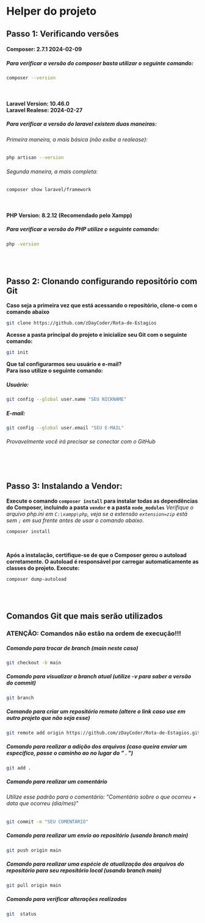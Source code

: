 
# Helper do projeto

## Passo 1: Verificando versões
<h4>Composer: 2.7.1 2024-02-09</h4>

<h5>Para verificar a versão do composer basta utilizar o seguinte comando:</h5>

```bash
composer --version
```
<br>
<h4>Laravel Version: 10.46.0<br>Laravel Realese: 2024-02-27</h4>
<h5>Para verificar a versão do laravel existem duas maneiras:</h5>

<h6>Primeira maneira, a mais básica (não exibe a realease):</h6>

```bash
php artisan --version
```

<h6>Segunda maneira, a mais completa:</h6>

```bash
composer show laravel/framework
```
<br>
<h4>PHP Version: 8.2.12 (Recomendado pelo Xampp)</h4>
<h5>Para verificar a versão do PHP utilize o seguinte comando:</h5>

```bash
php -version
```

<br><br>
## Passo 2: Clonando configurando repositório com Git

**Caso seja a primeira vez que está acessando o repositório, clone-o com o comando abaixo**
```bash
git clone https://github.com/zDayCoder/Rota-de-Estagios
```
**Acesse a pasta principal do projeto e inicialize seu Git com o seguinte comando:**
```bash
git init
```

**Que tal configurarmos seu usuário e e-mail?<br>Para isso utilize o seguinte comando:**
<h5>Usuário:</h5>

```bash
git config --global user.name "SEU NICKNAME"
```
<h5>E-mail:</h5>

```bash
git config --global user.email "SEU E-MAIL"
```
<h6>Provavelmente você irá precisar se conectar com o GitHub</h6>
<br><br>

## Passo 3: Instalando a Vendor:
**Execute o comando `composer install` para instalar todas as dependências do Composer, incluindo a pasta `vendor` e a pasta `node_modules`**
*Verifique o arquivo php.ini em `C:\xampp\php`, veja se a extensão `extension=zip` está sem `;` em sua frente antes de usar o comando abaixo.*
```bash
composer install
```
<br>

**Após a instalação, certifique-se de que o Composer gerou o autoload corretamente. O autoload é responsável por carregar automaticamente as classes do projeto. Execute:**
```
composer dump-autoload
```

<br><br>
## Comandos Git que mais serão utilizados
### ATENÇÃO: Comandos não estão na ordem de execução!!!

<h5>Comando para trocar de branch (main neste caso)</h5>

```bash
git checkout -b main
```

<h5>Comando para visualizar a branch atual (utilize -v para saber a versão do commit)</h5>

```bash
git branch
```

<h5>Comando para criar um repositório remoto (altere o link caso use em outro projeto que não seja esse)</h5>

```bash
git remote add origin https://github.com/zDayCoder/Rota-de-Estagios.git
```

<h5>Comando para realizar a adição dos arquivos (caso queira enviar um especifico, passe o caminho ao no lugar do  " . ")</h5>

```bash
git add .
```

<h5>Comando para realizar um comentário</h5>
<h6>Utilize esse padrão para o comentário: "Comentário sobre o que ocorreu + data que ocorreu (dia/mes)"</h6>

```bash
git commit -m "SEU COMENTÁRIO"
```

<h5>Comando para realizar um envio ao repositório (usando branch main)</h5>

```bash
git push origin main
```

<h5>Comando para realizar uma espécie de atualização dos arquivos do repositório para seu repositório local (usando branch main)</h5>

```bash
git pull origin main
```

<h5>Comando para verificar alterações realizadas</h5>

```bash
git  status
```
